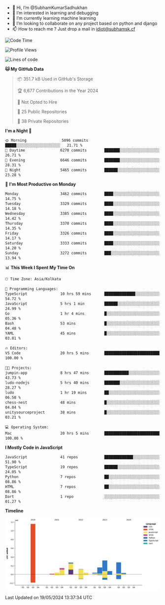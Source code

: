 - 👋 Hi, I’m @SubhamKumarSadhukhan
- 👀 I’m interested in learning and debugging
- 🌱 I’m currently learning machine learning
- 💞️ I’m looking to collaborate on any project based on python and django
- 📫 How to reach me ?
      Just drop a mail in idiot@subhamsk.cf

<!---
SubhamKumarSadhukhan/SubhamKumarSadhukhan is a ✨ special ✨ repository because its `README.md` (this file) appears on your GitHub profile.
You can click the Preview link to take a look at your changes.
--->


<!--START_SECTION:waka-->
![Code Time](http://img.shields.io/badge/Code%20Time-2%2C197%20hrs%2034%20mins-blue)

![Profile Views](http://img.shields.io/badge/Profile%20Views-0-blue)

![Lines of code](https://img.shields.io/badge/From%20Hello%20World%20I%27ve%20Written-2.7%20million%20lines%20of%20code-blue)

**🐱 My GitHub Data** 

> 📦 351.7 kB Used in GitHub's Storage 
 > 
> 🏆 6,677 Contributions in the Year 2024
 > 
> 🚫 Not Opted to Hire
 > 
> 📜 25 Public Repositories 
 > 
> 🔑 38 Private Repositories 
 > 
**I'm a Night 🦉** 

```text
🌞 Morning                5096 commits        █████░░░░░░░░░░░░░░░░░░░░   21.71 % 
🌆 Daytime                6270 commits        ███████░░░░░░░░░░░░░░░░░░   26.71 % 
🌃 Evening                6646 commits        ███████░░░░░░░░░░░░░░░░░░   28.31 % 
🌙 Night                  5465 commits        ██████░░░░░░░░░░░░░░░░░░░   23.28 % 
```
📅 **I'm Most Productive on Monday** 

```text
Monday                   3462 commits        ████░░░░░░░░░░░░░░░░░░░░░   14.75 % 
Tuesday                  3329 commits        ████░░░░░░░░░░░░░░░░░░░░░   14.18 % 
Wednesday                3385 commits        ████░░░░░░░░░░░░░░░░░░░░░   14.42 % 
Thursday                 3370 commits        ████░░░░░░░░░░░░░░░░░░░░░   14.35 % 
Friday                   3326 commits        ████░░░░░░░░░░░░░░░░░░░░░   14.17 % 
Saturday                 3333 commits        ████░░░░░░░░░░░░░░░░░░░░░   14.20 % 
Sunday                   3272 commits        ███░░░░░░░░░░░░░░░░░░░░░░   13.94 % 
```


📊 **This Week I Spent My Time On** 

```text
🕑︎ Time Zone: Asia/Kolkata

💬 Programming Languages: 
TypeScript               10 hrs 59 mins      ██████████████░░░░░░░░░░░   54.72 % 
JavaScript               5 hrs 1 min         ██████░░░░░░░░░░░░░░░░░░░   24.99 % 
Go                       1 hr 4 mins         █░░░░░░░░░░░░░░░░░░░░░░░░   05.36 % 
Bash                     53 mins             █░░░░░░░░░░░░░░░░░░░░░░░░   04.48 % 
YAML                     45 mins             █░░░░░░░░░░░░░░░░░░░░░░░░   03.81 % 

🔥 Editors: 
VS Code                  20 hrs 5 mins       █████████████████████████   100.00 % 

🐱‍💻 Projects: 
jumpin-app               8 hrs 47 mins       ███████████░░░░░░░░░░░░░░   43.73 % 
ludo-nodejs              5 hrs 40 mins       ███████░░░░░░░░░░░░░░░░░░   28.27 % 
ludo                     1 hr 19 mins        ██░░░░░░░░░░░░░░░░░░░░░░░   06.58 % 
chess-nest               48 mins             █░░░░░░░░░░░░░░░░░░░░░░░░   04.04 % 
unitysourceproject       38 mins             █░░░░░░░░░░░░░░░░░░░░░░░░   03.21 % 

💻 Operating System: 
Mac                      20 hrs 5 mins       █████████████████████████   100.00 % 
```

**I Mostly Code in JavaScript** 

```text
JavaScript               41 repos            █████████████░░░░░░░░░░░░   51.90 % 
TypeScript               19 repos            ██████░░░░░░░░░░░░░░░░░░░   24.05 % 
Python                   7 repos             ██░░░░░░░░░░░░░░░░░░░░░░░   08.86 % 
HTML                     7 repos             ██░░░░░░░░░░░░░░░░░░░░░░░   08.86 % 
Dart                     1 repo              ░░░░░░░░░░░░░░░░░░░░░░░░░   01.27 % 
```



**Timeline**

![Lines of Code chart](https://raw.githubusercontent.com/SubhamKumarSadhukhan/SubhamKumarSadhukhan/main/assets/bar_graph.png)


 Last Updated on 19/05/2024 13:37:34 UTC
<!--END_SECTION:waka-->
